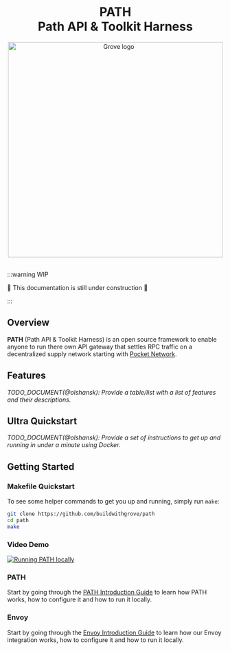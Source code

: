 <div align="center">
<h1>PATH<br/>Path API & Toolkit Harness</h1>
<img src="https://storage.googleapis.com/grove-brand-assets/Presskit/Logo%20Joined-2.png" alt="Grove logo" width="500"/>

</div>
<br/>

:::warning WIP

🚧 This documentation is still under construction 🚧

:::

## Overview

**PATH** (Path API & Toolkit Harness) is an open source framework to enable
anyone to run there own API gateway that settles RPC traffic on a decentralized
supply network starting with [Pocket Network](https://pokt.network).

## Features

_TODO_DOCUMENT(@olshansk): Provide a table/list with a list of features and their descriptions._

## Ultra Quickstart

_TODO_DOCUMENT(@olshansk): Provide a set of instructions to get up and running in under a minute using Docker._

## Getting Started

### Makefile Quickstart

To see some helper commands to get you up and running, simply run `make`:

```bash
git clone https://github.com/buildwithgrove/path
cd path
make
```

### Video Demo

[![Running PATH locally](https://github.com/user-attachments/assets/77a80db0-b599-4780-ade2-773e552f9630)](https://github.com/user-attachments/assets/549e0b85-b267-4ae9-b554-79f045ec8a8d)

### PATH

Start by going through the [PATH Introduction Guide](./develop/path/introduction.md)
to learn how PATH works, how to configure it and how to run it locally.

### Envoy

Start by going through the [Envoy Introduction Guide](./develop/envoy/introduction.md)
to learn how our Envoy integration works, how to configure it and how to run it locally.
